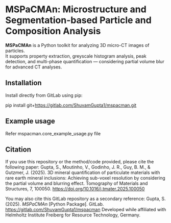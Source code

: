# MSPaCMAn: Microstructure and Segmentation-based Particle and Composition Analysis

**MSPaCMAn** is a Python toolkit for analyzing 3D micro-CT images of particles.  
It supports property extraction, greyscale histogram analysis, peak detection, and multi-phase quantification — 
considering partial volume blur for advanced CT analyses.


## Installation

Install directly from GitLab using pip:

pip install git+https://gitlab.com/ShuvamGupta1/mspacman.git

## Example usage
Refer mspacman.core_example_usage.py file

## Citation

If you use this repository or the method/code provided, please cite the following paper:
Gupta, S., Moutinho, V., Godinho, J. R., Guy, B. M., & Gutzmer, J. (2025). 3D mineral quantification of particulate 
materials with rare earth mineral inclusions: Achieving sub-voxel resolution by considering the partial volume and blurring effect. 
Tomography of Materials and Structures, 7, 100050. https://doi.org/10.1016/j.tmater.2025.100050

You may also cite this GitLab repository as a secondary reference:
Gupta, S. (2025). *MSPaCMAn* [Python Package]. GitLab. https://gitlab.com/ShuvamGupta1/mspacman
Developed while affiliated with Helmholtz Institute Freiberg for Resource Technology, Germany.
